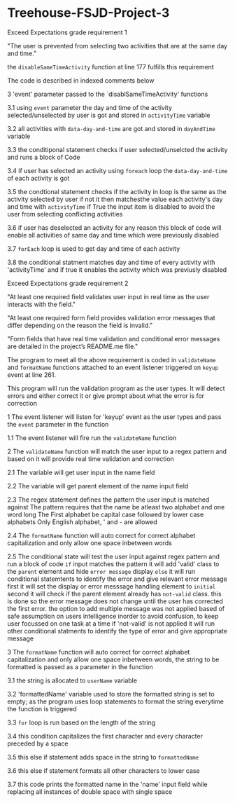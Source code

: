 # Treehouse-FSJD-Project-3


Exceed Expectations grade requirement 1 

"The user is prevented from selecting two activities that are at the same day and time."

the `disableSameTimeActivity` function at line 177 fulfills this requirement

The code is described in indexed comments below

3   'event' parameter passed to the `disablSameTimeActivity' functions

3.1 using `event` parameter the day and time of the activity selected/unselected by user is got and stored in `activityTime` variable

3.2 all activities with `data-day-and-time` are got and stored in `dayAndTime` variable

3.3 the conditiponal statement checks if user selected/unselcted the activity and runs a block of Code

3.4 if user has selected an activity using `foreach` loop the `data-day-and-time` of each activity is got

3.5 the condtional statement checks if the activity in loop is the same as the activity selected by user if not it then matchesthe value each activity's day and time with `activityTime` if True the input item is disabled to avoid the user from selecting conflicting activities 

3.6 if user has deselected an activity for any reason this block of code will enable all activities of same day and time which were previously disabled

3.7 `forEach` loop is used to get day and time of each activity

3.8 the conditional statment matches day and time of every activity with 'activityTime' and if true it enables the activity which was previusly disabled
    
Exceed Expectations grade requirement 2

"At least one required field validates user input in real time as the user interacts with the field."

"At least one required form field provides validation error messages that differ depending on the reason the field is invalid."

"Form fields that have real time validation and conditional error messages are detailed in the project’s README.me file."

The program to meet all the above requirement is coded in `validateName` and `formatName` functions attached to an event listener triggered on `keyup` event at line 261.

This program will run the validation program as the user types. It will detect errors and either correct it or give prompt about what the error is for correction

1   The event listener will listen for 'keyup' event as the user types and pass the `event` parameter in the function

1.1 The event listener will fire run the `validateName` function

2   The `validateName` function will match the user input to a regex pattern and based on it will provide real time validation and correction

2.1 The variable will get user input in the name field

2.2 The variable will get parent element of the name input field

2.3 The regex statement defines the pattern the user input is matched against
    The pattern requires that the name be atleast two alphabet and one word long
    The First alphabet be capital case followed by lower case alphabets
    Only English alphabet, ' and - are allowed
    
2.4 The `formatName` function will auto correct for correct alphabet capitalization and only allow one space inbetween words

2.5 The conditional state will test the user input against regex pattern and run a block of code
    `if` input matches the pattern it will add 'valid' class to the `parent` element and hide `error message` display
    `else` it will run conditional statemtents to identify the error and give relevant error message
    first it will set the display or error messsage handling element to `initial`
    second it will check if the parent element already has `not-valid` class. this is done so the error message does not change
    until the user has corrected the first error. the option to add multiple message was not applied based of safe assumption on
    users intelligence inorder to avoid confusion, to keep user focussed on one task at a time
    if 'not-valid' is not applied it will run other conditional statments to identify the type of error and give appropriate message
    
3   The `formatName` function will auto correct for correct alphabet capitalization and only allow one space inbetween words, the string to be formatted is passed as a parameter     in the function

3.1 the string is allocated to `userName` variable

3.2 'formattedName' variable used to store the formatted string is set to empty; as the program uses loop statements to format the string everytime the function is triggered

3.3 `for` loop is run based on the length of the string

3.4 this condition capitalizes the first character and every character preceded by a space

3.5 this else if statement adds space in the string to `formattedName`

3.6 this else if statement formats all other characters to lower case

3.7 this code prints the formatted name in the 'name' input field while replacing all instances of double space with single space


